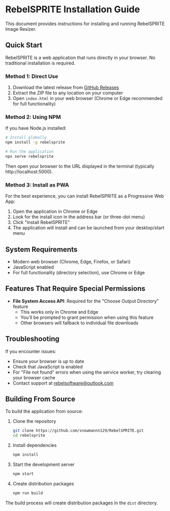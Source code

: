 # RebelSPRITE Installation Guide

This document provides instructions for installing and running RebelSPRITE Image Resizer.

## Quick Start

RebelSPRITE is a web application that runs directly in your browser. No traditional installation is required.

### Method 1: Direct Use

1. Download the latest release from [GitHub Releases](https://github.com/yourusername/rebelsprite/releases)
2. Extract the ZIP file to any location on your computer
3. Open `index.html` in your web browser (Chrome or Edge recommended for full functionality)

### Method 2: Using NPM

If you have Node.js installed:

```bash
# Install globally
npm install -g rebelsprite

# Run the application
npx serve rebelsprite
```

Then open your browser to the URL displayed in the terminal (typically http://localhost:5000).

### Method 3: Install as PWA

For the best experience, you can install RebelSPRITE as a Progressive Web App:

1. Open the application in Chrome or Edge
2. Look for the install icon in the address bar (or three-dot menu)
3. Click "Install RebelSPRITE"
4. The application will install and can be launched from your desktop/start menu

## System Requirements

- Modern web browser (Chrome, Edge, Firefox, or Safari)
- JavaScript enabled
- For full functionality (directory selection), use Chrome or Edge

## Features That Require Special Permissions

- **File System Access API**: Required for the "Choose Output Directory" feature
  - This works only in Chrome and Edge
  - You'll be prompted to grant permission when using this feature
  - Other browsers will fallback to individual file downloads

## Troubleshooting

If you encounter issues:

- Ensure your browser is up to date
- Check that JavaScript is enabled
- For "File not found" errors when using the service worker, try clearing your browser cache
- Contact support at rebelsoftware@outlook.com

## Building From Source

To build the application from source:

1. Clone the repository
   ```bash
   git clone https://github.com/snowmannn129/RebelSPRITE.git
   cd rebelsprite
   ```

2. Install dependencies
   ```bash
   npm install
   ```

3. Start the development server
   ```bash
   npm start
   ```

4. Create distribution packages
   ```bash
   npm run build
   ```

The build process will create distribution packages in the `dist` directory.
